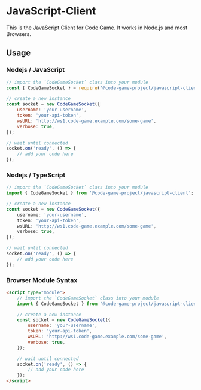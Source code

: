 # JavaScript-Client

This is the JavaScript Client for Code Game. It works in Node.js and most Browsers.

## Usage

### Nodejs / JavaScript

```javascript
// import the `CodeGameSocket` class into your module
const { CodeGameSocket } = require('@code-game-project/javascript-client');

// create a new instance
const socket = new CodeGameSocket({
	username: 'your-username',
	token: 'your-api-token',
	wsURL: 'http://ws1.code-game.example.com/some-game',
	verbose: true,
});

// wait until connected
socket.on('ready', () => {
	// add your code here
});
```

### Nodejs / TypeScript

```typescript
// import the `CodeGameSocket` class into your module
import { CodeGameSocket } from '@code-game-project/javascript-client';

// create a new instance
const socket = new CodeGameSocket({
	username: 'your-username',
	token: 'your-api-token',
	wsURL: 'http://ws1.code-game.example.com/some-game',
	verbose: true,
});

// wait until connected
socket.on('ready', () => {
	// add your code here
});
```

### Browser Module Syntax

```html
<script type="module">
	// import the `CodeGameSocket` class into your module
	import { CodeGameSocket } from '@code-game-project/javascript-client';

	// create a new instance
	const socket = new CodeGameSocket({
		username: 'your-username',
		token: 'your-api-token',
		wsURL: 'http://ws1.code-game.example.com/some-game',
		verbose: true,
	});

	// wait until connected
	socket.on('ready', () => {
		// add your code here
	});
</script>
```
